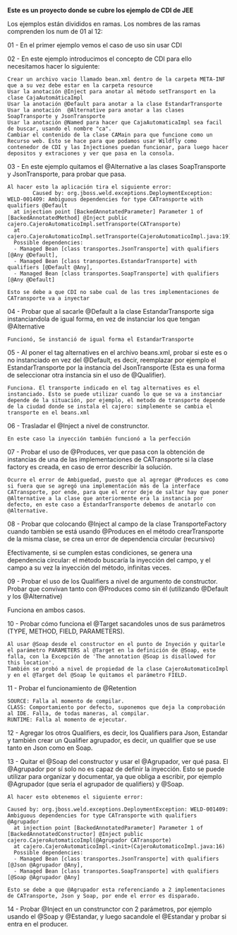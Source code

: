 **Este es un proyecto donde se cubre los ejemplo de CDI de JEE**

Los ejemplos están divididos en ramas. Los nombres de las ramas comprenden los num de 01 al 12:

01 - En el primer ejemplo vemos el caso de uso sin usar CDI

02 - En este ejemplo introducimos el concepto de CDI para ello necesitamos hacer lo siguiente:

	Crear un archivo vacio llamado bean.xml dentro de la carpeta META-INF que a su vez debe estar en la carpeta resource
	Usar la anotación @Inject para anotar al método setTransport en la clase CajaAutomáticaImpl
	Usar la anotación @Default para anotar a la clase EstandarTransporte
	Usar la anotación  @Alternative para anotar a las clases SoapTransporte y JsonTransporte
	Usar la anotación @Named para hacer que CajaAutomaticaImpl sea facil de buscar, usando el nombre "ca".
	Cambiar el contenido de la clase CAMain para que funcione como un Recurso web. Esto se hace para que podamos usar Wildfly como contenedor de CDI y las Injectiones puedan funcionar, para luego hacer depositos y extraciones y ver que pasa en la consola.

03 - En este ejemplo quitamos el @Alternative a las clases SoapTransporte y JsonTransporte, para probar que pasa.

	Al hacer esto la aplicación tira el siguiente error:
			Caused by: org.jboss.weld.exceptions.DeploymentException: WELD-001409: Ambiguous dependencies for type CATransporte with qualifiers @Default
	  at injection point [BackedAnnotatedParameter] Parameter 1 of [BackedAnnotatedMethod] @Inject public cajero.CajeroAutomaticoImpl.setTransporte(CATransporte)
	  at cajero.CajeroAutomaticoImpl.setTransporte(CajeroAutomaticoImpl.java:19)
	  Possible dependencies: 
	  - Managed Bean [class transportes.JsonTransporte] with qualifiers [@Any @Default],
	  - Managed Bean [class transportes.EstandarTransporte] with qualifiers [@Default @Any],
	  - Managed Bean [class transportes.SoapTransporte] with qualifiers [@Any @Default]

	Esto se debe a que CDI no sabe cual de las tres implementaciones de CATransporte va a inyectar


04 - Probar que al sacarle @Default a la clase EstandarTransporte siga instanciandola de igual forma, en vez de instanciar los que tengan @Alternative

	Funcionó, Se instanció de igual forma el EstandarTransporte


05 - Al poner el tag alternatives en el archivo beans.xml, probar si este es o no instanciado en vez del @Default, es decir, reemplazar por ejemplo el EstandarTransporte por la instancia del JsonTransporte (Esta es una forma de seleccionar otra instancia sin el uso de @Qualifier).
	
	Funciona. El transporte indicado en el tag alternatives es el instanciado. Esto se puede utilizar cuando lo que se va a instanciar depende de la situación, por ejemplo, el metodo de transporte depende de la ciudad donde se instala el cajero: simplemente se cambia el transporte en el beans.xml


06 - Trasladar el @Inject a nivel de construnctor.

	En este caso la inyección también funcionó a la perfección


07 - Probar el uso de @Produces, ver que pasa con la obtención de instancias de una de las implementaciones de CATransporte si la clase factory es creada, en caso de error describir la solución.

	Ocurre el error de Ambiguedad, puesto que al agregar @Produces es como si fuera que se agregó una implementación más de la interface CATransporte, por ende, para que el error deje de saltar hay que poner @Alternative a la clase que anteriormente era la instancia por defecto, en este caso a EstandarTransporte debemos de anotarlo con @Alternative.


08 - Probar que colocando @Inject al campo de la clase TransporteFactory cuando también se está usando @Produces en el método crearTransporte de la misma clase, se crea un error de dependencia circular (recursivo)

Efectivamente, si se cumplen estas condiciones, se genera una dependencia circular: el método buscaría la inyección del campo, y el campo a su vez la inyección del método, infinitas veces.


09 - Probar el uso de los Qualifiers a nivel de argumento de constructor. Probar que convivan tanto con @Produces como sin él (utilizando @Default y los @Alternative)

Funciona en ambos casos.


10 - Probar cómo funciona el @Target sacandoles unos de sus parámetros (TYPE, METHOD, FIELD, PARAMETERS).

	Al usar @Soap desde el constructor en el punto de Inyeción y quitarle el parámetro PARAMETERS al @Target en la definición de @Soap, este falla, con la Excepción de 'The annotation @Soap is disallowed for this location'.
	También se probó a nivel de propiedad de la clase CajeroAutomaticoImpl y en el @Target del @Soap le quitamos el parámetro FIELD.


11 - Probar el funcionamiento de @Retention

	SOURCE: Falla al momento de compilar.
	CLASS: Comportamiento por defecto, suponemos que deja la comprobación al IDE. Falla, de todas maneras, al compilar.
	RUNTIME: Falla al momento de ejecutar.


12 - Agregar los otros Qualifiers, es decir, los Qualifiers para Json, Estandar y también crear un Qualifier agrupador, es decir, un qualifier que se use tanto en Json como en Soap.


13 - Quitar el @Soap del constructor y usar el @Agrupador, ver qué pasa. El @Agrupador por sí solo no es capaz de definir la inyección. Esto se puede utilizar para organizar y documentar, ya que obliga a escribir, por ejemplo @Agrupador (que sería el agrupador de qualifiers) y @Soap.

	Al hacer esto obtenemos el siguiente error:

	Caused by: org.jboss.weld.exceptions.DeploymentException: WELD-001409: Ambiguous dependencies for type CATransporte with qualifiers @Agrupador
	  at injection point [BackedAnnotatedParameter] Parameter 1 of [BackedAnnotatedConstructor] @Inject public cajero.CajeroAutomaticoImpl(@Agrupador CATransporte)
	  at cajero.CajeroAutomaticoImpl.<init>(CajeroAutomaticoImpl.java:16)
	  Possible dependencies: 
	  - Managed Bean [class transportes.JsonTransporte] with qualifiers [@Json @Agrupador @Any],
	  - Managed Bean [class transportes.SoapTransporte] with qualifiers [@Soap @Agrupador @Any]
	  
	Esto se debe a que @Agrupador esta referenciando a 2 implementaciones de CATransporte, Json y Soap, por ende el error es disparado.


14 - Probar @Inject en un construnctor con 2 parámetros, por ejemplo usando el @Soap y @Estandar, y luego sacandole el @Estandar y probar si entra en el producer.